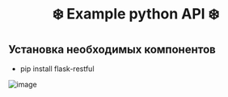 <h1 align="center">❄️ Example python API ❄️</h1>

## Установка необходимых компонентов
<ul>
  <li> pip install flask-restful </li>
</ul>

![image](https://user-images.githubusercontent.com/121603243/209922851-83bd679b-3bd9-476e-aa73-41f2afbd5ee9.png)

